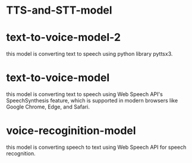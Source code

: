 # TTS-and-STT-model

# text-to-voice-model-2
this model is converting text to speech using python library pyttsx3.

# text-to-voice-model
this model is converting text to speech using Web Speech API's SpeechSynthesis feature, which is supported in modern browsers like Google Chrome, Edge, and Safari.

# voice-recoginition-model
this model is converting speech to text using Web Speech API for speech recognition.
